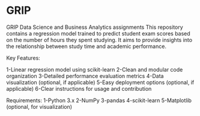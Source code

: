 # GRIP
GRIP Data Science and Business Analytics assignments
This repository contains a regression model trained to predict student exam scores based on the number of hours they spent studying. It aims to provide insights into the relationship between study time and academic performance.

Key Features:

1-Linear regression model using scikit-learn 
2-Clean and modular code organization
3-Detailed performance evaluation metrics
4-Data visualization (optional, if applicable)
5-Easy deployment options (optional, if applicable)
6-Clear instructions for usage and contribution

Requirements:
1-Python 3.x
2-NumPy
3-pandas
4-scikit-learn
5-Matplotlib (optional, for visualization)
